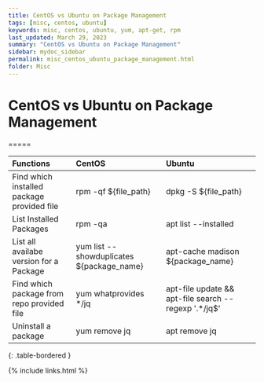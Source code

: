 ```yaml
---
title: CentOS vs Ubuntu on Package Management  
tags: [misc, centos, ubuntu]
keywords: misc, centos, ubuntu, yum, apt-get, rpm
last_updated: March 29, 2023
summary: "CentOS vs Ubuntu on Package Management"
sidebar: mydoc_sidebar
permalink: misc_centos_ubuntu_package_management.html
folder: Misc
---
```


# CentOS vs Ubuntu on Package Management
=====

| Functions | CentOS | Ubuntu |
| :------ | :------ | :------ | 
| Find which installed package provided file | rpm -qf ${file_path} | dpkg -S ${file_path} |
| List Installed Packages | rpm -qa | apt list \-\-installed |
| List all availabe version for a Package | yum list --showduplicates ${package_name} | apt-cache madison ${package_name} |
| Find which package from repo provided file | yum whatprovides */jq | apt-file update && apt-file search --regexp '.*/jq$' |
| Uninstall a package | yum remove jq | apt remove jq |

{: .table-bordered }

{% include links.html %}